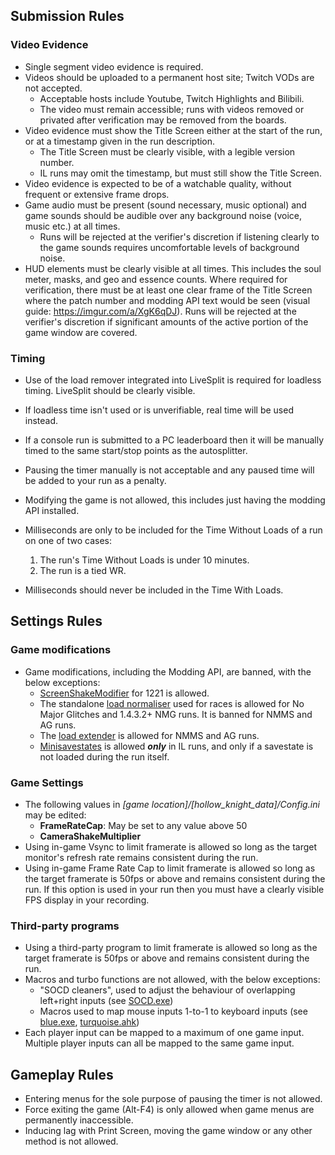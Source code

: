 ## Submission Rules

### Video Evidence
- Single segment video evidence is required.
- Videos should be uploaded to a permanent host site; Twitch VODs are not accepted.
	- Acceptable hosts include Youtube, Twitch Highlights and Bilibili.
	- The video must remain accessible; runs with videos removed or privated after verification may be removed from the boards.
- Video evidence must show the Title Screen either at the start of the run, or at a timestamp given in the run description. 
	- The Title Screen must be clearly visible, with a legible version number. 
	- IL runs may omit the timestamp, but must still show the Title Screen.
- Video evidence is expected to be of a watchable quality, without frequent or extensive frame drops.
- Game audio must be present (sound necessary, music optional) and game sounds should be audible over any background noise (voice, music etc.) at all times. 
	- Runs will be rejected at the verifier's discretion if listening clearly to the game sounds requires uncomfortable levels of background noise.
- HUD elements must be clearly visible at all times. This includes the soul meter, masks, and geo and essence counts. Where required for verification, there must be at least one clear frame of the Title Screen where the patch number and modding API text would be seen (visual guide: https://imgur.com/a/XgK6qDJ). Runs will be rejected at the verifier's discretion if significant amounts of the active portion of the game window are covered.

### Timing
- Use of the load remover integrated into LiveSplit is required for loadless timing. LiveSplit should be clearly visible.
- If loadless time isn't used or is unverifiable, real time will be used instead.
- If a console run is submitted to a PC leaderboard then it will be manually timed to the same start/stop points as the autosplitter.
- Pausing the timer manually is not acceptable and any paused time will be added to your run as a penalty.
- Modifying the game is not allowed, this includes just having the modding API installed. 
- Milliseconds are only to be included for the Time Without Loads of a run on one of two cases:
	1. The run's Time Without Loads is under 10 minutes.
	2. The run is a tied WR.

- Milliseconds should never be included in the Time With Loads.

## Settings Rules

### Game modifications
- Game modifications, including the Modding API, are banned, with the below exceptions:
	- [ScreenShakeModifier]() for 1221 is allowed.
	- The standalone [load normaliser]() used for races is allowed for No Major Glitches and 1.4.3.2+ NMG runs. It is banned for NMMS and AG runs. 
	- The [load extender]() is allowed for NMMS and AG runs.
	- [Minisavestates]() is allowed ***only*** in IL runs, and only if a savestate is not loaded during the run itself.

### Game Settings
- The following values in *[game location]/[hollow_knight_data]/Config.ini* may be edited:
	- **FrameRateCap**: May be set to any value above 50
	- **CameraShakeMultiplier**
- Using in-game Vsync to limit framerate is allowed so long as the target monitor's refresh rate remains consistent during the run.
- Using in-game Frame Rate Cap to limit framerate is allowed so long as the target framerate is 50fps or above and remains consistent during the run. If this option is used in your run then you must have a clearly visible FPS display in your recording.

### Third-party programs
- Using a third-party program to limit framerate is allowed so long as the target framerate is 50fps or above and remains consistent during the run.
- Macros and turbo functions are not allowed, with the below exceptions:
	- "SOCD cleaners", used to adjust the behaviour of overlapping left+right inputs (see [SOCD.exe]())
	- Macros used to map mouse inputs 1-to-1 to keyboard inputs (see [blue.exe](), [turquoise.ahk]())
- Each player input can be mapped to a maximum of one game input. Multiple player inputs can all be mapped to the same game input.

## **Gameplay Rules**

- Entering menus for the sole purpose of pausing the timer is not allowed.  
- Force exiting the game (Alt-F4) is only allowed when game menus are permanently inaccessible.
- Inducing lag with Print Screen, moving the game window or any other method is not allowed.
